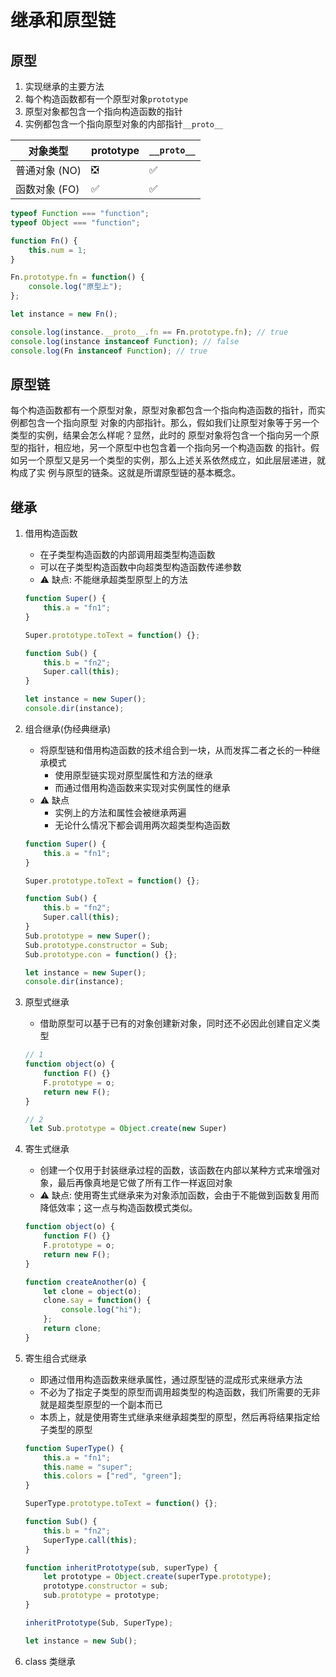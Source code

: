 # 继承和原型链

## 原型

1. 实现继承的主要方法
2. 每个构造函数都有一个原型对象`prototype`
3. 原型对象都包含一个指向构造函数的指针
4. 实例都包含一个指向原型对象的内部指针`__proto__`

| 对象类型      | prototype | `__proto__` |
| ------------- | --------- | ----------- |
| 普通对象 (NO) | ❎        | ✅          |
| 函数对象 (FO) | ✅        | ✅          |

```js
typeof Function === "function";
typeof Object === "function";

function Fn() {
    this.num = 1;
}

Fn.prototype.fn = function() {
    console.log("原型上");
};

let instance = new Fn();

console.log(instance.__proto__.fn == Fn.prototype.fn); // true
console.log(instance instanceof Function); // false
console.log(Fn instanceof Function); // true
```

## 原型链

每个构造函数都有一个原型对象，原型对象都包含一个指向构造函数的指针，而实例都包含一个指向原型
对象的内部指针。那么，假如我们让原型对象等于另一个类型的实例，结果会怎么样呢？显然，此时的
原型对象将包含一个指向另一个原型的指针，相应地，另一个原型中也包含着一个指向另一个构造函数
的指针。假如另一个原型又是另一个类型的实例，那么上述关系依然成立，如此层层递进，就构成了实
例与原型的链条。这就是所谓原型链的基本概念。

## 继承

1. 借用构造函数

    - 在子类型构造函数的内部调用超类型构造函数
    - 可以在子类型构造函数中向超类型构造函数传递参数
    - ⚠️ 缺点: 不能继承超类型原型上的方法

    ```js
    function Super() {
        this.a = "fn1";
    }

    Super.prototype.toText = function() {};

    function Sub() {
        this.b = "fn2";
        Super.call(this);
    }

    let instance = new Super();
    console.dir(instance);
    ```

2. 组合继承(伪经典继承)

    - 将原型链和借用构造函数的技术组合到一块，从而发挥二者之长的一种继承模式
        - 使用原型链实现对原型属性和方法的继承
        - 而通过借用构造函数来实现对实例属性的继承
    - ⚠️ 缺点
        - 实例上的方法和属性会被继承两遍
        - 无论什么情况下都会调用两次超类型构造函数

    ```js
    function Super() {
        this.a = "fn1";
    }

    Super.prototype.toText = function() {};

    function Sub() {
        this.b = "fn2";
        Super.call(this);
    }
    Sub.prototype = new Super();
    Sub.prototype.constructor = Sub;
    Sub.prototype.con = function() {};

    let instance = new Super();
    console.dir(instance);
    ```

3. 原型式继承

    - 借助原型可以基于已有的对象创建新对象，同时还不必因此创建自定义类型

    ```js
    // 1
    function object(o) {
        function F() {}
        F.prototype = o;
        return new F();
    }

    // 2
     let Sub.prototype = Object.create(new Super)
    ```

4. 寄生式继承

    - 创建一个仅用于封装继承过程的函数，该函数在内部以某种方式来增强对象，最后再像真地是它做了所有工作一样返回对象
    - ⚠️ 缺点: 使用寄生式继承来为对象添加函数，会由于不能做到函数复用而降低效率；这一点与构造函数模式类似。

    ```js
    function object(o) {
        function F() {}
        F.prototype = o;
        return new F();
    }

    function createAnother(o) {
        let clone = object(o);
        clone.say = function() {
            console.log("hi");
        };
        return clone;
    }
    ```

5. 寄生组合式继承

    - 即通过借用构造函数来继承属性，通过原型链的混成形式来继承方法
    - 不必为了指定子类型的原型而调用超类型的构造函数，我们所需要的无非就是超类型原型的一个副本而已
    - 本质上，就是使用寄生式继承来继承超类型的原型，然后再将结果指定给子类型的原型

    ```js
    function SuperType() {
        this.a = "fn1";
        this.name = "super";
        this.colors = ["red", "green"];
    }

    SuperType.prototype.toText = function() {};

    function Sub() {
        this.b = "fn2";
        SuperType.call(this);
    }

    function inheritPrototype(sub, superType) {
        let prototype = Object.create(superType.prototype);
        prototype.constructor = sub;
        sub.prototype = prototype;
    }

    inheritPrototype(Sub, SuperType);

    let instance = new Sub();
    ```

6. class 类继承
